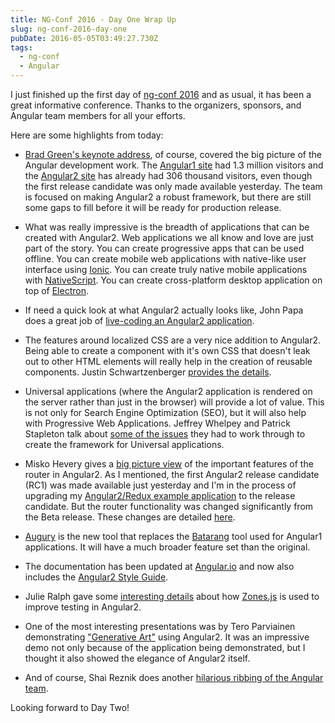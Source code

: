 ```yaml
---
title: NG-Conf 2016 - Day One Wrap Up
slug: ng-conf-2016-day-one
pubDate: 2016-05-05T03:49:27.730Z
tags:
  - ng-conf
  - Angular
---
```


I just finished up the first day of [ng-conf 2016](https://www.ng-conf.org/) and as usual, it
has been a great informative conference. Thanks to the organizers, sponsors, and Angular team
members for all your efforts.

Here are some highlights from today:

- [Brad Green's keynote address](https://youtu.be/gdlpE9vPQFs?list=PLOETEcp3DkCq788xapkP_OU-78jhTf68j), of course,
  covered the big picture of the Angular development work. The [Angular1 site](https://angularjs.org/) had 1.3 million
  visitors and the [Angular2 site](https://angular.io/) has already had 306 thousand visitors, even though the first
  release candidate was only made available yesterday. The team is focused on making Angular2 a robust framework, but
  there are still some gaps to fill before it will be ready for production release.

- What was really impressive is the breadth of applications that can be created with Angular2. Web applications
  we all know and love are just part of the story. You can create progressive apps that can be used offline. You
  can create mobile web applications with native-like user interface using
  [Ionic](http://ionicframework.com/docs/v2/getting-started/migration/). You can create truly native mobile
  applications with
  [NativeScript](https://www.nativescript.org/nativescript-is-how-you-build-native-mobile-apps-with-angular).
  You can create cross-platform desktop application on top of
  [Electron](http://electron.atom.io/).

- If need a quick look at what Angular2 actually looks like, John Papa does a great job of [live-coding
  an Angular2 application](https://youtu.be/WAPQF_GA7Qg?list=PLOETEcp3DkCq788xapkP_OU-78jhTf68j).

- The features around localized CSS are a very nice addition to Angular2. Being able to create a component
  with it's own CSS that doesn't leak out to other HTML elements will really help in the creation of
  reusable components. Justin Schwartzenberger
  [provides the details](https://youtu.be/J5Bvy4KhIs0?list=PLOETEcp3DkCq788xapkP_OU-78jhTf68j).

- Universal applications (where the Angular2 application is rendered on the server rather than just
  in the browser) will provide a lot of value. This is not only for Search Engine Optimization (SEO),
  but it will also help with Progressive Web Applications. Jeffrey Whelpey and Patrick Stapleton
  talk about [some of the issues](https://youtu.be/TCj_oC3m6_U?list=PLOETEcp3DkCq788xapkP_OU-78jhTf68j)
  they had to work through to create the framework for Universal applications.

- Misko Hevery gives a [big picture view](https://youtu.be/d8yAdeshpcw?list=PLOETEcp3DkCq788xapkP_OU-78jhTf68j)
  of the important features of the router in Angular2.
  As I mentioned, the first Angular2 release candidate (RC1) was made available just yesterday and
  I'm in the process of upgrading my
  [Angular2/Redux example application](https://github.com/ng-cookbook/angular2-redux-complex-ui)
  to the release candidate. But the router functionality was changed significantly from the Beta
  release. These changes are detailed
  [here](https://docs.google.com/document/d/1WLSNV3V1AKdwLwRiLuN7JqbPBKQ_S5quRlcT5LPIldw/edit?pref=2&pli=1#heading=h.blfh5ya9sf5r).

- [Augury](https://augury.angular.io/) is the new tool that replaces the [Batarang](https://github.com/angular/batarang)
  tool used for Angular1 applications. It will have a much broader feature set than the original.

- The documentation has been updated at [Angular.io](https://angular.io/) and now also includes the
  [Angular2 Style Guide](https://angular.io/docs/ts/latest/guide/style-guide.html).

- Julie Ralph gave some [interesting details](https://youtu.be/DltUEDy7ItY?list=PLOETEcp3DkCq788xapkP_OU-78jhTf68j)
  about how [Zones.js](https://github.com/angular/zone.js/) is used to improve testing in Angular2.

- One of the most interesting presentations was by Tero Parviainen demonstrating
  ["Generative Art"](https://youtu.be/vsl5O4ps7LE?list=PLOETEcp3DkCq788xapkP_OU-78jhTf68j) using Angular2.
  It was an impressive demo not only because of the application being demonstrated, but I thought
  it also showed the elegance of Angular2 itself.

- And of course, Shai Reznik does another
  [hilarious ribbing of the Angular team](https://youtu.be/aSFfLVxT5vA?list=PLOETEcp3DkCq788xapkP_OU-78jhTf68j).

Looking forward to Day Two!
